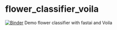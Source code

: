 # flower_classifier_voila

[![Binder](https://mybinder.org/badge_logo.svg)](link)
Demo flower classifier with fastai and Voila